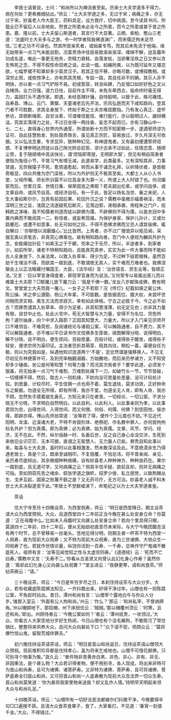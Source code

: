 <!-- { "loadSidebar": true } -->
　　李居士请普说，士问：“和尚所以为禅流者至矣。历来士大夫学道多不得力，病在何处？更希微细拈出。”师云：“士大夫学道之多，无过于宋；病痛之多，亦无过于宋。妙喜老人作大医王，药料具足，设方救疗，切中病源。至今读其书问，所载业已不留后人以余地矣。然昔之所患未必全今之所患，而今之所患或甚于昔之所患。嘉、隆以前，士大夫留心斯道者，其言行不大显著。云栖、紫柏、憨山三老道：‘法盛时士大夫多与之游，令一时学者知我佛道渊广，而宋儒迂拘未足尽信。’三老之功不可诬也。然其所尝亲炙者，或始甚专笃，而其后未免流于他端，缘无始带来一点习气未能自割，况富贵场中佳丽易致渐染渐深、缠绵不解，迨及暮年功成名遂，唯此一事更无他务，奈精力衰耗、齿落发枯，当骄奢淫佚之日又参以贪生怖死之念，不得不假性命双修之说。此说一倡，如蝇附粪，以为既可延年又堪恣欲，七幅罗裙不知罩却多少英灵汉子。若其正信不移，亦略可数，或博探教相，或深穷止观，或依傍净土，亦有夙具灵根，专兹一路，其自任非不的确，其示人非不明快，亦以者一点习气铲除不易。初或暂容，转且纵肆，乃反借口如好好色之文以自掩饰。业力日强，道力日怯，目前作主不得，未免东牵西合，临命终时毫无得力，盖因打头不遇作家。即遇，未经恶辣针锤，自恃聪明，以致于此，殊可痛惜。自寿昌、博山、云门、黄檗、天童诸老后先开法，宗风弘鬯而天下咸知趋向，登其门者不可胜数，求其全身放下、终始于斯之士夫亦难屈数指。乃有发心真正、虚怀参访，其顿断绳索、自甘淡素，可谓难信能信、难行能行，亦以聪明过人、雄辩横溢，究其实落得力之处，不过日坐得一两炷香、妄念不起而已。亦有习静山中一七、二七，直得身心世界内外通莹，所谓坐断十方而不知密移一步，遂遇邪师谬为证可、自此狂慧勃发、到处鼓弄唇舌，虽见真正宗匠，容易放过，岁久月深无可依据。又以弘法念重，专求显异，致种种幻见、称神道鬼者。又有最初便遭邪师诳惑、不复博参明达而徒以自己隙光附会前哲、谬计古来不过如此，任情恣意、随顺尘劳，复于随顺境中高谈快论，谓‘烦恼即菩提，无明即大智’，但见有稍自简束者便指为兔径小节，平昔习气有增无减，此道易学，此类最多。又有深知其非，力事禁遏，无奈猴猿子不死，愈禁遏愈起，转而从事于诵念礼拜，以祈降伏者，是皆极奇极显，四众共推为宗门梁栋，所以为外护则无不极其至矣。大都士人从小入书堂，父母所嘱、师长所训莫不以位高金多为第一义，所谓上大人时错了也。何况婚宦而后，世累日深、世情日重、保荣固宠之弗暇？若夫超出伦辈，或学问自侈、或文章自命、或风节自高、或经济自任。有一于此，皆足以扬名当世、垂之来祀，人生大事如斯尔尔，岂真有前因后果、轮回升沉之说？儒教中虽微示福善祸淫，而未深明三世之旨，浅腐之流遂疑死后断灭，见落边邪，递相承袭，倚程朱之门户，拾韩欧之涕唾，竟不知儒者何道而徒以辟佛为儒、不辟佛则不得为儒，以是衣冠中多置内典而不敢阅其一二。称信者，或妄希现福，为保护身家、保护儿孙计，又或仕路蹇厄、或遭不如意事，处无可如何之际，不得不恳佛求佛而又恐人谓其佞佛，辄自解曰：‘亦聊借以消磨雄心。’比比皆然。上焉者，亦不过广搜诡异以拓见闻，采掇玄奥以资笔舌，非真究心佛乘也。故有稍知趋向者，吾门中人便视为麟凤外护为念，安能痛加针砭？如紫玉之于于頔，兜率之于无尽，所以，半途者多，到家者少。如前所举，诸老不特稍知趋向，且能真究真参，实实为此一件大事而特不能如古人全身放下、久亲法席，以致入处草率、得少为足，不过种下般若根株，虽然百劫千生埋没不得，而欲其一踏到底，不敢谓绝无其人，实千难而万难者也。我佛涅槃会上以正法眼藏付嘱国王、大臣，《法华经》言：‘治世语言、资生业等，皆顺正法。’又言：‘应以宰官身得度者，即现宰官身而为说法。’又何常专以易属出家儿而以难属士大夫耶？□额屠儿放下屠刀云：‘我是千佛一数。’龙女八岁献珠成佛，教有明文。曾堂堂士大夫而竟一屠儿、一女子之不若耶？况《传灯》纪载如唐之裴公休、陈公操、宋之李公遵勖、杨公大年辈，不可胜数。是皆据高位、握大权，未尝坏世间相而求实相、离生灭法而求寂灭，幸有如此体格。宁古之必胜于今、今之必不如古？而罪秃谓其入处草率、得少为足者，非其知慧浅薄，初无定见也；亦非其力量有限，自甘中止也。处此火宅中，苟无大智慧与大力量，安得不为名位、货色所拘？遽尔抽身，向个中求入路耶？正因其知慧大、力量大，所以才入门来见宗师开口不难领会、不难荷担，及阅诸经论与诸祖公案，可以解路通者，自不费力，其不可以解路通者，亦不难以平日读书作文伎俩多生穿凿，祗图解得分晓、说得明白，解不分晓、说不明白，便生烦闷，百般思量、百般计较，或得些子醒发，或得些子轻安，便求宗师为渠印证。主法者恐折其萌芽、阻其向往，稍松一着，渠便自任为极，则以为究竟如是，纵遇他知识连道两个‘不是’，定忿然谓是强移换人。不见无尽初见东林便蒙许可，及到兜率触翻溺器，方始撇地，而后来历参诸方，又不知受却多少锤凿。张公是何等知慧？何等力量？而况其次焉者乎？要学此道，必须发个狠毒，将无始来一点习气千难割、万难割处痛下一刀，如破竹头一节，节节皆破，一切缠缚不得，然后，取古人一则机缘，不妨向没可思量处思量、没可计较处计较。到思量、计较尽时，平生伎俩一点也用不着，莫生退怯，莫求功效，正好拚命与之厮捱。勿道全无所得，即有所得，我亦不爱。勿道全无人肯，即有人肯，我亦不顾。忽然失手摸着娘生鼻孔，方知元来只在者里。一切经论、一切公案，不求分晓无不分晓，不求明白自然明白。以此自利，以此利人。以此事亲则为孝，以此事君则为忠，出得世间、入得世间，而又何僧、何俗、何儒、何佛？到恁田地，佞亦得，即辟亦得。博山先师翁常道：‘汝等若了得，便作个卫元嵩也不妨。’不见近代阳明、龙溪、近溪诸大老，不特不肯毁形体、绝祭祀、作名教中罪人，亦何尝拘拘标名外护？但为真儒，即为真佛；必为真佛，始为真儒。文章、风节、学问、经济，无不在此。不然，纵尔烜赫一时、名垂后世，反之自己身心全没交涉，生死到来依旧业识茫茫、无本可据，直谓之无智慧人、无力量人已矣。罪秃自知此事以来，每喜与士大夫游，虽时时以此事相激发，然未敢深谈及此。不意绝漠余生乃得遇老居士，真是个汉，既承至诚相叩，不复隐覆，不怕忌讳，将平昔亲闻、亲见、亲历者尽底倾出，其余微细种种病痛，自有妙喜老人种种神方、种种良药在。果尔一踏到底，且无道可学，又何病痛之云？倘其半信半疑、欲前且却，则并无病痛之可指。至如阴窃先哲之绪余、假张学道之旗帜，招罗少俊、私立朋党，以致荆棘丛生、戈矛互起，国家之败蔑不繇之是？又无药可疗，无方可治。妙喜老人诚不料末世士大夫决裂遂至于此。”李居士不觉欷嘘涕下，命笔纪之以为士大夫学道者鉴。

　　茶话

　　住大宁寺至月十四晚设茶，为西堂祝寿，师云：“明日是西堂降日，期主设茶请大众为西堂预祝。大众，且道西堂四十二年前正当今晚在甚么处安身立命？你莫道：‘正在母腹中么。’比如未入母腹时又向甚么处安身立命？若向个里具得只眼，莫道四十二年前、四十二年后，便从无始劫初直至尽未来际，与大宁今晚团圞总没有两个时节，总不曾移易一丝毫头。恁地见得分明，则期主者一杯茶不特为西堂一人祝寿，直为现前大众祝寿；又不特为现前大众祝寿，直为三世诸佛、大地众生一同祝寿了也。若犹作世情论量，纵饶你活到一百寿、一千寿，总唤作守尸鬼魂不散底死人。祖师有言：‘汝等见闻觉知之性与太虚空同寿。’《道德经》云：‘死而不亡曰寿。’儒教中又言：‘夭寿不二。’你看从古圣贤又何曾认此幻化身心作寿？虽然你道：‘离却此幻化身心又向甚么处祝聻？’”堂主进云：“夜静更寒，请和尚食茶。”师拈茶碗云：“请。”

　　三十晚设茶，师云：“今日是年穷岁尽之日，本刹住持设茶与大众分岁。大众，若有收藏底陈腐佛法知见，一齐抖擞出来，好得干净过年。山僧也有一则陈腐公案，不免趁时拈出。昔日，潭州和尚有言：‘山僧宰个露地白牛与你众人分岁。’维那入室云：‘外面有公人拘和尚。’州云：‘作么？’那云：‘和尚私宰，不曾纳蹄角。’州以帽掷地下，那拾帽，州下床扭住云：‘贼贼。’那以帽覆州顶云：‘时寒，且还和尚。’即出。州顾侍者云：‘今晚公案如何？’者云：‘潭州纸贵，一状领过。’大众，你看古人大家恁地分岁好生热闹，今日山僧也有个没毛癞狗，不敢赃污了常住锅灶，整整将来供养大众，且问大众向甚处下口？”众下语不契，师顾众云：“莫将爆竹惊山鬼，留取荒城伴罪夫。”

　　初六晚住持设茶请茶话，师云：“明日是首山和尚诞日，住持设茶请山僧领大众预祝。现前堆积珍异都是住持孝心，盖为将来乞戒地也。山僧不可借花献佛，只可别寻个物事为敬。”良久云：“者件物非青黄赤白黑、非色、非心、非有、非无、非因果法，是个甚么物？大众若识得者物，便不用别寻，各人现成，将出来非特可为首山和尚寿，且可为诸佛、诸菩萨寿。又非特为诸佛、菩萨寿，且可将诸佛、菩萨底寿全归首山和尚，又可将首山和尚一人底寿散为现前大众及法界一切众生寿。首山和尚莫笑道：‘你为甚将我家里物来送我？却又乱作人情。’待明早天明起来领大众与和尚礼足。”

　　十四晚茶话，师云：“山僧所有一切好法恶法都被尔们抖擞干净，今晚要得半句□口遍搜不获。且请大众食茶食果子，食了，大家看灯。不见道：‘春宵一刻值千金。’大众，不得错过。”

